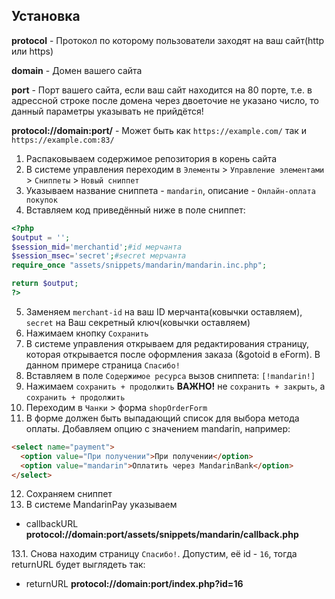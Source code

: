 ## Установка
**protocol** - Протокол по которому пользователи заходят на ваш сайт(http или https)

**domain** - Домен вашего сайта

**port** - Порт вашего сайта, если ваш сайт находится на 80 порте, т.е. в адрессной строке после домена через двоеточие не указано число, то данный параметры указывать не прийдётся!

**protocol://domain:port/** - Может быть как `https://example.com/` так и `https://example.com:83/`

1. Распаковываем содержимое репозитория в корень сайта
2. В системе управления переходим в `Элементы` > `Управление элементами` > `Сниппеты` > `Новый сниппет`
3. Указываем название сниппета - `mandarin`, описание - `Онлайн-оплата покупок`
4. Вставляем код приведённый ниже в поле сниппет:
```php
<?php
$output = '';
$session_mid='merchantid';#id мерчанта
$session_msec='secret';#secret мерчанта
require_once "assets/snippets/mandarin/mandarin.inc.php";

return $output;
?>
```
5. Заменяем `merchant-id` на ваш ID мерчанта(ковычки оставляем), `secret` на Ваш секретный ключ(ковычки оставляем)
6. Нажимаем кнопку `Сохранить`
7. В системе управления открываем для редактирования страницу, которая открывается после оформления заказа (&gotoid в eForm). В данном примере страница `Спасибо!`
8. Вставляем в поле `Содержимое ресурса` вызов сниппета: `[!mandarin!]`
9. Нажимаем `сохранить + продолжить`
**ВАЖНО!** не `сохранить + закрыть`, а `сохранить + продолжить`
10. Переходим в `Чанки` > форма `shopOrderForm`
11. В форме должен быть выпадающий список для выбора метода оплаты. Добавляем опцию с значением mandarin, например:
```html
<select name="payment">
  <option value="При получении">При получении</option>
  <option value="mandarin">Оплатить через MandarinBank</option>
</select>
```
12. Сохраняем сниппет
13. В системе MandarinPay указываем
- callbackURL **protocol://domain:port/assets/snippets/mandarin/callback.php**

13.1. Снова находим страницу `Спасибо!`. Допустим, её id - `16`, тогда returnURL будет выглядеть так:
- returnURL **protocol://domain:port/index.php?id=16**
